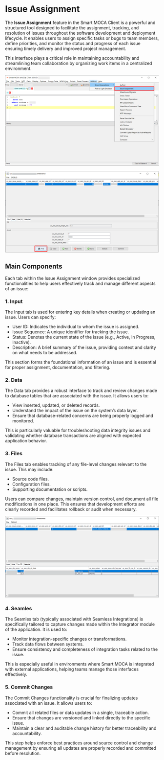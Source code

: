 # Issue Assignment

The **Issue Assignment** feature in the Smart MOCA Client is a powerful and structured tool designed to facilitate the assignment, tracking, and resolution of issues throughout the software development and deployment lifecycle. It enables users to assign specific tasks or bugs to team members, define priorities, and monitor the status and progress of each issue ensuring timely delivery and improved project management.

This interface plays a critical role in maintaining accountability and streamlining team collaboration by organizing work items in a centralized environment.

![IssueAssignment](./.attachments/issue.png)

![Issue1](./.attachments/newissue1.png)

## Main Components

Each tab within the Issue Assignment window provides specialized functionalities to help users effectively track and manage different aspects of an issue:

### 1. Input 

The Input tab is used for entering key details when creating or updating an issue. Users can specify:

- User ID: Indicates the individual to whom the issue is assigned.
- Issue Sequence: A unique identifier for tracking the issue.
- Status: Denotes the current state of the issue (e.g., Active, In Progress, Inactive).
- Description: A brief summary of the issue, providing context and clarity on what needs to be addressed.

This section forms the foundational information of an issue and is essential for proper assignment, documentation, and filtering.


### 2. Data
The Data tab provides a robust interface to track and review changes made to database tables that are associated with the issue. It allows users to:

- View inserted, updated, or deleted records.
- Understand the impact of the issue on the system’s data layer.
- Ensure that database-related concerns are being properly logged and monitored.

This is particularly valuable for troubleshooting data integrity issues and validating whether database transactions are aligned with expected application behavior.

### 3. Files
The Files tab enables tracking of any file-level changes relevant to the issue. This may include:

- Source code files.
- Configuration files.
- Supporting documentation or scripts.

Users can compare changes, maintain version control, and document all file modifications in one place. This ensures that development efforts are clearly recorded and facilitates rollback or audit when necessary.

![Issue2](./.attachments/newissue2.png)


### 4. Seamles
The Seamles tab (typically associated with Seamless Integrations) is specifically tailored to capture changes made within the Integrator module of the application. It is used to:

- Monitor integration-specific changes or transformations.
- Track data flows between systems.
- Ensure consistency and completeness of integration tasks related to the issue.

This is especially useful in environments where Smart MOCA is integrated with external applications, helping teams manage those interfaces effectively.

### 5. Commit Changes
The Commit Changes functionality is crucial for finalizing updates associated with an issue. It allows users to:

- Commit all related files or data updates in a single, traceable action.
- Ensure that changes are versioned and linked directly to the specific issue.
- Maintain a clear and auditable change history for better traceability and accountability.

This step helps enforce best practices around source control and change management by ensuring all updates are properly recorded and committed before resolution.

